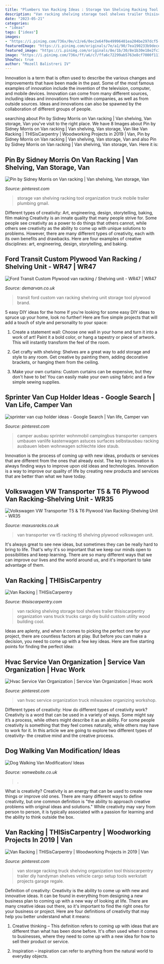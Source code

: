 ```yaml
---
title: "Plumbers Van Racking Ideas : Storage Van Shelving Racking Tool Organization Truck Mobile Trailer Plumbing Gmail"
description: "Van racking shelving storage tool shelves trailer thisiscarpentry organization vans truck trucks cargo diy build custom utility wood building cool"
date: "2023-05-21"
categories:
- "ideas"
tags: ["ideas"]
images:
- "https://i.pinimg.com/736x/0e/c2/e6/0ec2e64f0e49996401ea204be297dcf5--van-storage-storage-ideas.jpg?b=t"
featuredImage: "https://i.pinimg.com/originals/7e/a1/90/7ea190233b9dece5c68c195c19f2f8cd.jpg"
featured_image: "https://i.pinimg.com/originals/8e/1b/30/8e1b30e18e2fc317d49d921cef7cab67.jpg"
image: "https://i.pinimg.com/736x/ff/a6/c7/ffa6c72299ab5763e8cf7000f111c483.jpg"
ShowToc: true
author: "Mozell Balistreri IV"
---
```



Innovation is a term that is often used to describe the various changes and improvements that have been made in the past. Some of the most famous examples of innovation include the invention of the television, computer, and mobile devices. Innovation can come from many different sources, including ideas and innovations from within companies, as well as from outside sources. Ideas and innovations can also be spawned by the collaboration of different groups of people.

	

		
searching about Pin by Sidney Morris on Van racking | Van shelving, Van storage, Van you've visit to the right place. We have 8 Images about Pin by Sidney Morris on Van racking | Van shelving, Van storage, Van like Van Racking | THISisCarpentry | Woodworking Projects in 2019 | Van, Pin by Sidney Morris on Van racking | Van shelving, Van storage, Van and also Pin by Sidney Morris on Van racking | Van shelving, Van storage, Van. Here it is:
		
    
## Pin By Sidney Morris On Van Racking | Van Shelving, Van Storage, Van

<img loading=lazy src="https://i.pinimg.com/originals/7e/a1/90/7ea190233b9dece5c68c195c19f2f8cd.jpg" onerror="this.onerror=null;this.src='https://tse2.mm.bing.net/th?id=OIP.FlRGrCl1xHMuhF1VuEXpMwHaJ4&amp;pid=15.1';" alt="Pin by Sidney Morris on Van racking | Van shelving, Van storage, Van">

_Source: pinterest.com_

>storage van shelving racking tool organization truck mobile trailer plumbing gmail. 

	

Different types of creativity: Art, engineering, design, storytelling, baking, film making
Creativity is an innate quality that many people strive for. Some people see creativity as a power to do things that others cannot, while others see creativity as the ability to come up with unique solutions to problems. However, there are many different types of creativity, each with its own benefits and drawbacks. Here are four examples of creative disciplines: art, engineering, design, storytelling, and baking.

    
## Ford Transit Custom Plywood Van Racking / Shelving Unit - WR47 | WR47

<img loading=lazy src="https://www.demarvan.co.uk/images/product/12716.jpg" onerror="this.onerror=null;this.src='https://tse4.mm.bing.net/th?id=OIP.53ckeKzhxIjX0PUyOS6pwQHaE7&amp;pid=15.1';" alt="Ford Transit Custom Plywood van racking / Shelving unit - WR47 | WR47">

_Source: demarvan.co.uk_

>transit ford custom van racking shelving unit storage tool plywood brand. 

	

5 easy DIY ideas for the home
If you're looking for some easy DIY ideas to spruce up your home, look no further! Here are five simple projects that will add a touch of style and personality to your space:
1. Create a statement wall: Choose one wall in your home and turn it into a work of art! Paint it a bold color, or hang a tapestry or piece of artwork. This will instantly transform the feel of the room.

2. Get crafty with shelving: Shelves are a great way to add storage and style to any room. Get creative by painting them, adding decorative brackets, or hanging them from the ceiling.

3. Make your own curtains: Custom curtains can be expensive, but they don't have to be! You can easily make your own using fabric and a few simple sewing supplies.


    
## Sprinter Van Cup Holder Ideas - Google Search | Van Life, Camper Van

<img loading=lazy src="https://i.pinimg.com/736x/ff/a6/c7/ffa6c72299ab5763e8cf7000f111c483.jpg" onerror="this.onerror=null;this.src='https://tse3.mm.bing.net/th?id=OIP.SCPeeGJzQVTdMxLAvZsIAwHaJ4&amp;pid=15.1';" alt="sprinter van cup holder ideas - Google Search | Van life, Camper van">

_Source: pinterest.com_

>camper ausbau sprinter wohnmobil campingbus transporter campers umbauen vanlife kastenwagen astuces surfaces selbstausbau racking ausbauen leben wohnwagen schlechte idee staub. 

	

Innovation is the process of coming up with new ideas, products or services that are different from the ones that already exist. The key to innovation is always finding ways to improve upon old ideas and technologies. Innovation is a way to improve our quality of life by creating new products and services that are better than what we have today.

    
## Volkswagen VW Transporter T5 &amp; T6 Plywood Van Racking-Shelving Unit - WR35

<img loading=lazy src="https://www.maxusracks.co.uk/userfiles/images/sys/products/Volkswagen_VW_Transporter_T5__T6_Plywood_Van_RackingShelving_Unit__WR35_33283.jpeg" onerror="this.onerror=null;this.src='https://tse2.mm.bing.net/th?id=OIP.NOSgKXsAKo_dE3l06ZyvrgHaE7&amp;pid=15.1';" alt="Volkswagen VW Transporter T5 &amp; T6 Plywood Van Racking-Shelving Unit - WR35">

_Source: maxusracks.co.uk_

>van transporter vw t5 racking t6 shelving plywood volkswagen unit. 

	

It's always great to see new ideas, but sometimes they can be really hard to bring to life. That's why it's so important that we keep our minds open to possibilities and keep learning. There are so many different ways that we can improve our lives and the world around us, and it's important to take advantage of them.

    
## Van Racking | THISisCarpentry

<img loading=lazy src="http://www.thisiscarpentry.com/wp-content/uploads/2012/12/image2.jpg" onerror="this.onerror=null;this.src='https://tse4.mm.bing.net/th?id=OIP.M4GJSKGx7thK01xJNqZkMwHaFj&amp;pid=15.1';" alt="Van Racking | THISisCarpentry">

_Source: thisiscarpentry.com_

>van racking shelving storage tool shelves trailer thisiscarpentry organization vans truck trucks cargo diy build custom utility wood building cool. 

	

Ideas are aplenty, and when it comes to picking the perfect one for your project, there are countless factors at play. But before you can make a decision, you need to come up with a few key ideas. Here are five starting points for finding the perfect idea:

    
## Hvac Service Van Organization | Service Van Organization | Hvac Work

<img loading=lazy src="https://i.pinimg.com/originals/8e/1b/30/8e1b30e18e2fc317d49d921cef7cab67.jpg" onerror="this.onerror=null;this.src='https://tse3.mm.bing.net/th?id=OIP.uy8MJhrPZuWA6Kmy0rWw3gHaJ4&amp;pid=15.1';" alt="Hvac Service Van Organization | Service Van Organization | Hvac work">

_Source: pinterest.com_

>van hvac service organization truck milwaukee organizing workshop. 

	

Different types of creativity: How do different types of creativity work?
Creativity is a word that can be used in a variety of ways. Some might say it’s a process, while others might describe it as an ability. For some people creativity is something that they feel comes naturally, while others may have to work for it. In this article we are going to explore two different types of creativity- the creative mind and the creative process.

    
## Dog Walking Van Modification/ Ideas

<img loading=lazy src="https://vanwebsite.co.uk/wp-content/uploads/another-dog-walking-van-800x580.jpg" onerror="this.onerror=null;this.src='https://tse2.mm.bing.net/th?id=OIP.V24f-5Wda6vz3tztwfjshQHaFX&amp;pid=15.1';" alt="Dog Walking Van Modification/ Ideas">

_Source: vanwebsite.co.uk_

>. 

	

What is creativity?
Creativity is an energy that can be used to create new things or improve old ones. There are many different ways to define creativity, but one common definition is "the ability to approach creative problems with original ideas and solutions." While creativity may vary from person to person, it is typically associated with a passion for learning and the ability to think outside the box.

    
## Van Racking | THISisCarpentry | Woodworking Projects In 2019 | Van

<img loading=lazy src="https://i.pinimg.com/736x/0e/c2/e6/0ec2e64f0e49996401ea204be297dcf5--van-storage-storage-ideas.jpg?b=t" onerror="this.onerror=null;this.src='https://tse3.mm.bing.net/th?id=OIP.DPkP4w8-DVYPutyAKSTw4gHaLI&amp;pid=15.1';" alt="Van Racking | THISisCarpentry | Woodworking Projects in 2019 | Van">

_Source: pinterest.com_

>van storage racking truck shelving organization tool thisiscarpentry trailer diy handyman shelves vehicle cargo setup tools werkstatt projects garage regale. 

	

Definition of creativity:
Creativity is the ability to come up with new and innovative ideas. It can be found in everything from designing a new business plan to coming up with a new way of looking at life. There are many creative ideas out there, so it's important to find the right ones for your business or project. Here are four definitions of creativity that may help you better understand what it means: 
1. Creative thinking – This definition refers to coming up with ideas that are different than what has been done before. It's often used when it comes to businesses, where they need to come up with a new idea for how to sell their product or service. 

2. Inspiration – inspiration can refer to anything from the natural world to everyday objects.

